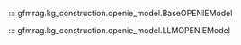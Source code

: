 ::: gfmrag.kg_construction.openie_model.BaseOPENIEModel

::: gfmrag.kg_construction.openie_model.LLMOPENIEModel
